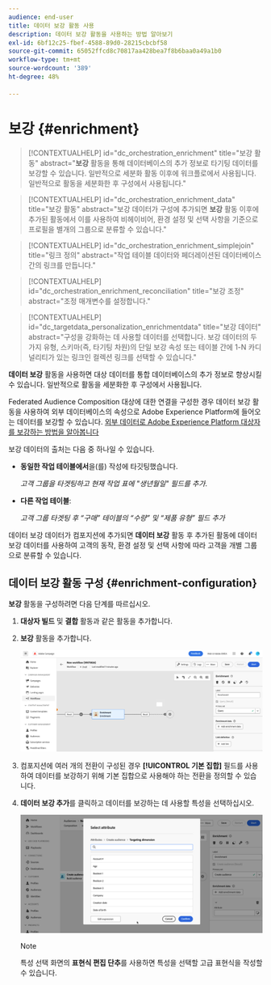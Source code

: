 ```yaml
---
audience: end-user
title: 데이터 보강 활동 사용
description: 데이터 보강 활동을 사용하는 방법 알아보기
exl-id: 6bf12c25-fbef-4588-89d0-28215cbcbf58
source-git-commit: 65052ffcd8c70817aa428bea7f8b6baa0a49a1b0
workflow-type: tm+mt
source-wordcount: '389'
ht-degree: 48%

---
```


# 보강 {#enrichment}

>[!CONTEXTUALHELP]
>id="dc_orchestration_enrichment"
>title="보강 활동"
>abstract="**보강** 활동을 통해 데이터베이스의 추가 정보로 타기팅 데이터를 보강할 수 있습니다. 일반적으로 세분화 활동 이후에 워크플로에서 사용됩니다. 일반적으로 활동을 세분화한 후 구성에서 사용됩니다."

>[!CONTEXTUALHELP]
>id="dc_orchestration_enrichment_data"
>title="보강 활동"
>abstract="보강 데이터가 구성에 추가되면 **보강** 활동 이후에 추가된 활동에서 이를 사용하여 비헤이비어, 환경 설정 및 선택 사항을 기준으로 프로필을 별개의 그룹으로 분류할 수 있습니다."

>[!CONTEXTUALHELP]
>id="dc_orchestration_enrichment_simplejoin"
>title="링크 정의"
>abstract="작업 테이블 데이터와 페더레이션된 데이터베이스 간의 링크를 만듭니다."

>[!CONTEXTUALHELP]
>id="dc_orchestration_enrichment_reconciliation"
>title="보강 조정"
>abstract="조정 매개변수를 설정합니다."

>[!CONTEXTUALHELP]
>id="dc_targetdata_personalization_enrichmentdata"
>title="보강 데이터"
>abstract="구성을 강화하는 데 사용할 데이터를 선택합니다. 보강 데이터의 두 가지 유형, 스키마(즉, 타기팅 차원)의 단일 보강 속성 또는 테이블 간에 1-N 카디널리티가 있는 링크인 컬렉션 링크를 선택할 수 있습니다."

**데이터 보강** 활동을 사용하면 대상 데이터를 통합 데이터베이스의 추가 정보로 향상시킬 수 있습니다. 일반적으로 활동을 세분화한 후 구성에서 사용됩니다.

Federated Audience Composition 대상에 대한 연결을 구성한 경우 데이터 보강 활동을 사용하여 외부 데이터베이스의 속성으로 Adobe Experience Platform에 들어오는 데이터를 보강할 수 있습니다. [외부 데이터로 Adobe Experience Platform 대상자를 보강하는 방법을 알아봅니다](../../connections/destinations.md)

보강 데이터의 출처는 다음 중 하나일 수 있습니다.

* **동일한 작업 테이블에서**&#x200B;을(를) 작성에 타깃팅했습니다.

  *고객 그룹을 타겟팅하고 현재 작업 표에 &quot;생년월일&quot; 필드를 추가*.

* **다른 작업 테이블**:

  *고객 그룹 타겟팅 후 “구매” 테이블의 “수량” 및 “제품 유형” 필드 추가*

데이터 보강 데이터가 컴포지션에 추가되면 **데이터 보강** 활동 후 추가된 활동에 데이터 보강 데이터를 사용하여 고객의 동작, 환경 설정 및 선택 사항에 따라 고객을 개별 그룹으로 분류할 수 있습니다.

<!--For instance, you can add to the working table information related to customers' purchases and use this data to personalize emails with their latest purchase or the amount spent on these purchases.-->

## 데이터 보강 활동 구성 {#enrichment-configuration}

**보강** 활동을 구성하려면 다음 단계를 따르십시오.

1. **대상자 빌드** 및 **결합** 활동과 같은 활동을 추가합니다.
1. **보강** 활동을 추가합니다.

   ![](../assets/enrichment.png)

1. 컴포지션에 여러 개의 전환이 구성된 경우 **[!UICONTROL 기본 집합]** 필드를 사용하여 데이터를 보강하기 위해 기본 집합으로 사용해야 하는 전환을 정의할 수 있습니다.

1. **데이터 보강 추가**&#x200B;를 클릭하고 데이터를 보강하는 데 사용할 특성을 선택하십시오.

   ![](../assets/enrichment-add.png)

   >[!NOTE]
   >
   >특성 선택 화면의 **표현식 편집 단추**&#x200B;를 사용하면 특성을 선택할 고급 표현식을 작성할 수 있습니다.

<!--PAS VU SUR INSTANCE: You can select two types of enrichment data: a single enrichment attribute from the target dimension, or a collection link. Each of these types is detailed in the examples below:

    * [Single enrichment attribute](#single-attribute)
    * [Collection lnk](#collection-link)-->

<!--
## Examples {#example}

### Single enrichment attribute {#single-attribute}

Here, we are just adding a single enrichment attribute, for example, the date of birth. Follow these steps:

1. Click inside the **Attribute** field.
1. Select a simple field from the schema, also known as targeting dimension, the date of birth in our example. 
1. Click **Confirm**.
-->
<!--### Collection link {#collection-link}

In this more complex use case, we will select a collection link which is a link with a 1-N cardinality between tables. Let's retrieve the three latest purchases that are less than 100$. For this you need to define:

* an enrichment attribute: the **Total amount** field
* the number of lines to retrieve: 3
* a filter: filter out items that are greater than 100$
* a sorting: descendant sorting on the **Order date** field. 

#### Add the attribute {#add-attribute}

This is where you select the collection link to use as enrichment data.

1. Click inside the **Attribute** field.
1. Click **Display advanced attributes**.
1. Select the **Total amount** field from the **Purchases** table. 

#### Define the collection settings{#collection-settings}

Then, define how the data is collected and the number of records to retrieve.

1. Select **Collect data** in the **Select how the data is collected** drop-down.
1. Type "3" in the **Lines to retrieve (Columns to create)** field. 

If you want, for example, to get the average amount of purchases for a customer, select **Aggregated data** instead, and select **Average** in the **Aggregate function** drop-down.

#### Define the filters{#collection-filters}

Here, we define the maximum value for the enrichment attribute. We filter out items that are greater than 100$. [Learn how to work with the query modeler](../../query/query-modeler-overview.md)

1. Click **Edit filters**.
1. Add the two following filters: **Total amount** exists AND **Total amount** is less than 100. The first one filters NULL values as they would appear as the greatest value.
1. Click **Confirm**.

#### Define the sorting{#collection-sorting}

We now need to apply sorting in order to retrieve the three **latest** purchases.

1. Activate the **Enable sorting** option.
1. Click inside the **Attribute** field.
1. Select the **Order date** field.
1. Click **Confirm**. 
1. Select **Descending** from the **Sort** drop-down.-->
